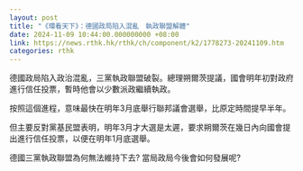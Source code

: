 ```yaml
---
layout: post
title: "《環看天下》：德國政局陷入混亂　執政聯盟解體"
date: 2024-11-09 10:44:00.000000000 +08:00
link: https://news.rthk.hk/rthk/ch/component/k2/1778273-20241109.htm
categories: rthk
---
```


德國政局陷入政治混亂，三黨執政聯盟破裂。總理朔爾茨提議，國會明年初對政府進行信任投票，暫時他會以少數派政繼續執政。

按照這個進程，意味最快在明年3月底舉行聯邦議會選舉，比原定時間提早半年。

但主要反對黨基民盟表明，明年3月才大選是太遲，要求朔爾茨在幾日內向國會提出進行信任投票，以便在明年1月底選舉。

德國三黨執政聯盟為何無法維持下去? 當局政局今後會如何發展呢?
